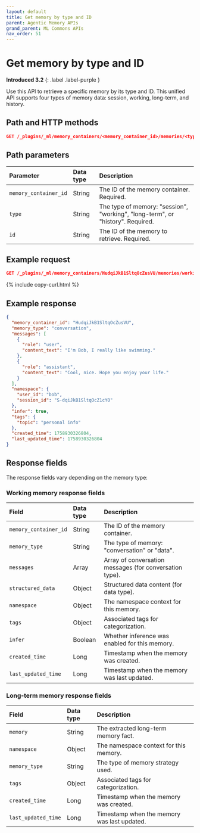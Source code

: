 ```yaml
---
layout: default
title: Get memory by type and ID
parent: Agentic Memory APIs
grand_parent: ML Commons APIs
nav_order: 51
---
```


# Get memory by type and ID
**Introduced 3.2**
{: .label .label-purple }

Use this API to retrieve a specific memory by its type and ID. This unified API supports four types of memory data: session, working, long-term, and history.

## Path and HTTP methods

```json
GET /_plugins/_ml/memory_containers/<memory_container_id>/memories/<type>/<id>
```

## Path parameters

| Parameter | Data type | Description |
| :--- | :--- | :--- |
| `memory_container_id` | String | The ID of the memory container. Required. |
| `type` | String | The type of memory: "session", "working", "long-term", or "history". Required. |
| `id` | String | The ID of the memory to retrieve. Required. |

## Example request

```json
GET /_plugins/_ml/memory_containers/HudqiJkB1SltqOcZusVU/memories/working/XyEuiJkBeh2gPPwzjYWM
```
{% include copy-curl.html %}

## Example response

```json
{
  "memory_container_id": "HudqiJkB1SltqOcZusVU",
  "memory_type": "conversation",
  "messages": [
    {
      "role": "user",
      "content_text": "I'm Bob, I really like swimming."
    },
    {
      "role": "assistant",
      "content_text": "Cool, nice. Hope you enjoy your life."
    }
  ],
  "namespace": {
    "user_id": "bob",
    "session_id": "S-dqiJkB1SltqOcZ1cYO"
  },
  "infer": true,
  "tags": {
    "topic": "personal info"
  },
  "created_time": 1758930326804,
  "last_updated_time": 1758930326804
}
```

## Response fields

The response fields vary depending on the memory type:

### Working memory response fields

| Field | Data type | Description |
| :--- | :--- | :--- |
| `memory_container_id` | String | The ID of the memory container. |
| `memory_type` | String | The type of memory: "conversation" or "data". |
| `messages` | Array | Array of conversation messages (for conversation type). |
| `structured_data` | Object | Structured data content (for data type). |
| `namespace` | Object | The namespace context for this memory. |
| `tags` | Object | Associated tags for categorization. |
| `infer` | Boolean | Whether inference was enabled for this memory. |
| `created_time` | Long | Timestamp when the memory was created. |
| `last_updated_time` | Long | Timestamp when the memory was last updated. |

### Long-term memory response fields

| Field | Data type | Description |
| :--- | :--- | :--- |
| `memory` | String | The extracted long-term memory fact. |
| `namespace` | Object | The namespace context for this memory. |
| `memory_type` | String | The type of memory strategy used. |
| `tags` | Object | Associated tags for categorization. |
| `created_time` | Long | Timestamp when the memory was created. |
| `last_updated_time` | Long | Timestamp when the memory was last updated. |
